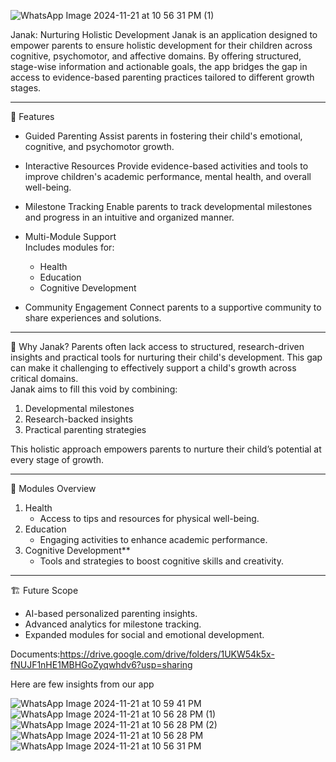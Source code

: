 ![WhatsApp Image 2024-11-21 at 10 56 31 PM (1)](https://github.com/user-attachments/assets/0dd05fce-5860-4950-b09d-66de8bba6fe5)

Janak: Nurturing Holistic Development
Janak is an application designed to empower parents to ensure holistic development for their children across cognitive, psychomotor, and affective domains. By offering structured, stage-wise information and actionable goals, the app bridges the gap in access to evidence-based parenting practices tailored to different growth stages.

---

 🌟 Features
- Guided Parenting
  Assist parents in fostering their child's emotional, cognitive, and psychomotor growth.
  
- Interactive Resources
  Provide evidence-based activities and tools to improve children's academic performance, mental health, and overall well-being.

- Milestone Tracking
  Enable parents to track developmental milestones and progress in an intuitive and organized manner.

- Multi-Module Support  
  Includes modules for:  
  - Health  
  - Education  
  - Cognitive Development  

- Community Engagement 
  Connect parents to a supportive community to share experiences and solutions.

---

🎯 Why Janak?
Parents often lack access to structured, research-driven insights and practical tools for nurturing their child's development. This gap can make it challenging to effectively support a child's growth across critical domains.  
Janak aims to fill this void by combining:  
1. Developmental milestones  
2. Research-backed insights  
3. Practical parenting strategies  

This holistic approach empowers parents to nurture their child’s potential at every stage of growth.

---

📌 Modules Overview
1. Health
   - Access to tips and resources for physical well-being.  
2. Education 
   - Engaging activities to enhance academic performance.  
3. Cognitive Development**  
   - Tools and strategies to boost cognitive skills and creativity.

---

 🏗️ Future Scope
- AI-based personalized parenting insights.  
- Advanced analytics for milestone tracking.  
- Expanded modules for social and emotional development.

Documents:https://drive.google.com/drive/folders/1UKW54k5x-fNUJF1nHE1MBHGoZyqwhdv6?usp=sharing

Here are few insights from our app


![WhatsApp Image 2024-11-21 at 10 59 41 PM](https://github.com/user-attachments/assets/27e61935-76fc-4204-b295-3abeaa32306f)
![WhatsApp Image 2024-11-21 at 10 56 28 PM (1)](https://github.com/user-attachments/assets/4ce9cca5-1cdb-4fb7-8ac7-a5f592a3a8e4)
![WhatsApp Image 2024-11-21 at 10 56 28 PM (2)](https://github.com/user-attachments/assets/a8c01638-900f-4f1b-8db0-92cadb7845cf)
![WhatsApp Image 2024-11-21 at 10 56 28 PM](https://github.com/user-attachments/assets/5d211de2-699e-46f5-a1d3-48a988f00c26)
![WhatsApp Image 2024-11-21 at 10 56 31 PM](https://github.com/user-attachments/assets/8a78256f-52f9-4cf7-873d-6080080a96b9)




